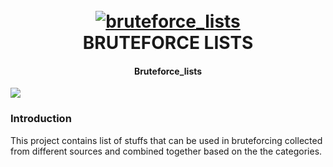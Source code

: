 <h1 align="center">
  <br>
  <a href="https://github.com/harsh-kk/bruteforce_lists"><img src="https://i.ibb.co/qktQLm8/brute-force-1.jpg" alt="bruteforce_lists"></a>
  <br>
  BRUTEFORCE LISTS
  <br>
</h1>

<h4 align="center">Bruteforce_lists</h4>

  <a href="https://twitter.com/xploitprotocol">
      <img src="https://img.shields.io/twitter/url?logoColor=green&style=social&url=https%3A%2F%2Ftwitter.com%2Fxploitprotocol">
  </a>
</p>


### Introduction
This project contains list of stuffs that can be used in bruteforcing collected from different sources and combined together based on the the categories.


